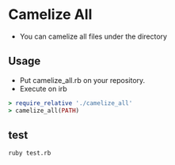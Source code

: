 # Camelize All

* You can camelize all files under the directory

## Usage

* Put camelize_all.rb on your repository.
* Execute on irb

``` rb
> require_relative './camelize_all'
> camelize_all(PATH)
```

## test

```
ruby test.rb
```

